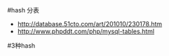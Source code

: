 #hash 分表
+   http://database.51cto.com/art/201010/230178.htm
+   http://www.phpddt.com/php/mysql-tables.html

#3种hash

